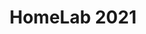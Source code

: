 ---
title: "HomeLab 2021"
header:
    image: /assets/images/posts/homelab21/homelab21.jpg
    teaser: /assets/images/posts/homelab21/homelab21.jpg
toc: true
toc_label: "Contents"
toc_icon: "Book"  
categories:
  - blog
tags:
  - HomeLab
  - VMware
  - Intel NUC
  - Docker
---